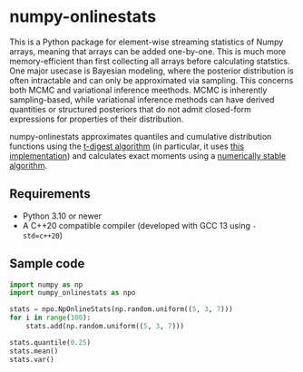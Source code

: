 # numpy-onlinestats

This is a Python package for element-wise streaming statistics of Numpy arrays, meaning that arrays can be added one-by-one.
This is much more memory-efficient than first collecting all arrays before calculating statstics.
One major usecase is Bayesian modeling, where the posterior distribution is often intractable and can only be approximated via sampling.
This concerns both MCMC and variational inference meethods. MCMC is inherently sampling-based, while variational inference methods can have derived quantities or structured posteriors that do not admit closed-form expressions for properties of their distribution.

numpy-onlinestats approximates quantiles and cumulative distribution functions using the [t-digest algorithm](http://arxiv.org/abs/1902.04023) (in particular, it uses [this implementation](https://github.com/SpirentOrion/digestible)) and calculates exact moments using a [numerically stable algorithm](https://www.johndcook.com/blog/skewness_kurtosis/).

## Requirements

- Python 3.10 or newer
- A C++20 compatible compiler (developed with GCC 13 using `-std=c++20`)

## Sample code

```python
import numpy as np
import numpy_onlinestats as npo

stats = npo.NpOnlineStats(np.random.uniform((5, 3, 7)))
for i in range(100):
    stats.add(np.random.uniform((5, 3, 7)))

stats.quantile(0.25)
stats.mean()
stats.var()
```
